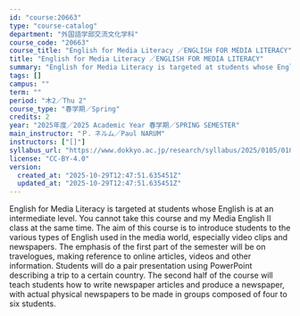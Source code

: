 ```yaml
---
id: "course:20663"
type: "course-catalog"
department: "外国語学部交流文化学科"
course_code: "20663"
course_title: "English for Media Literacy ／ENGLISH FOR MEDIA LITERACY"
title: "English for Media Literacy ／ENGLISH FOR MEDIA LITERACY"
summary: "English for Media Literacy is targeted at students whose English is at an intermediate level. You cannot take this cours…"
tags: []
campus: ""
term: ""
period: "木2／Thu 2"
course_type: "春学期／Spring"
credits: 2
year: "2025年度／2025 Academic Year 春学期／SPRING SEMESTER"
main_instructor: "Ｐ．ネルム／Paul NARUM"
instructors: ["[]"]
syllabus_url: "https://www.dokkyo.ac.jp/research/syllabus/2025/0105/0105_20663_ja_JP.html"
license: "CC-BY-4.0"
version:
  created_at: "2025-10-29T12:47:51.635451Z"
  updated_at: "2025-10-29T12:47:51.635451Z"
---
```

English for Media Literacy is targeted at students whose English is at an intermediate level. You cannot take this course and my Media English II class at the same time. The aim of this course is to introduce students to the various types of English used in the media world, especially video clips and newspapers. The emphasis of the first part of the semester will be on travelogues, making reference to online articles, videos and other information. Students will do a pair presentation using PowerPoint describing a trip to a certain country. The second half of the course will teach students how to write newspaper articles and produce a newspaper, with actual physical newspapers to be made in groups composed of four to six students.
